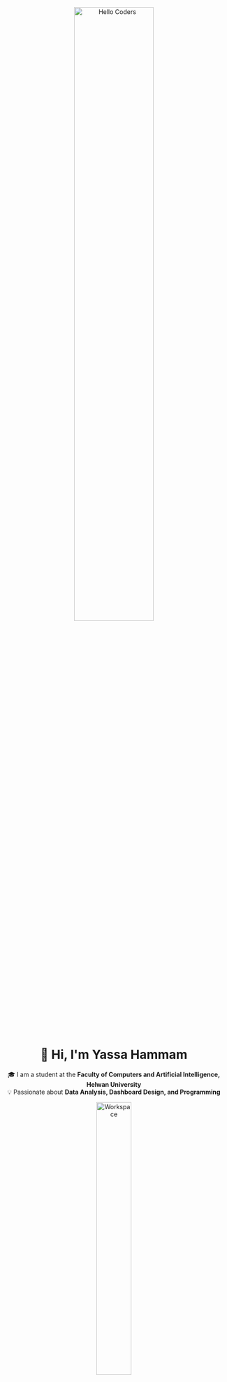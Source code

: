 <div align="center">

<!-- Animated header GIF -->
<img src="https://github.com/SP-XD/SP-XD/blob/main/images/hellocoders_rounded.gif?raw=true" alt="Hello Coders" width="60%" />

# 👋 Hi, I'm Yassa Hammam

🎓 I am a student at the **Faculty of Computers and Artificial Intelligence, Helwan University**  
💡 Passionate about **Data Analysis, Dashboard Design, and Programming**

<!-- Small animated workspace -->
<img src="https://github.com/SP-XD/SP-XD/blob/main/images/dev-working_rounded.gif?raw=true" alt="Workspace" width="40%" />

</div>

---

## 🧑‍💻 About Me
- 📊 Interested in **Data Analytics & Business Intelligence**  
- 🛠 Experienced in creating dashboards with **Power BI** (5+ projects including Olist Dataset)  
- 📈 Currently improving my skills in **SQL Server** and advanced **Dashboard Design**  
- 💻 Programming knowledge in **C, C++, Java**  
- 🌐 Learning **Web Development basics** (HTML, CSS, JavaScript)  
- 🎯 Goal: Become a **professional Data Analyst** and build impactful dashboards

---

## 🚀 Tools & Technologies

**Data Analytics & BI**  
- Power BI, Tableau, SQL Server, Excel

**Programming Languages**  
- C, C++, Java, JavaScript, HTML, CSS

**Other Tools**  
- Git, VS Code, Power BI Desktop

---

## ✨ Animated Insights (badges & live stats)
<div align="center">

<!-- Profile views & hit counter badges -->
![Profile Views](https://komarev.com/ghpvc/?username=YassaHammam&style=flat&color=orange&label=PROFILE+VIEWS)
![Hits](https://hits.seeyoufarm.com/api/count/incr/badge.svg?url=https%3A%2F%2Fgithub.com%2FYassaHammam&count_bg=%2379C83D&title_bg=%23555555&icon=mediafire.svg&icon_color=%23E7E7E7&title=HITS&edge_flat=false)

<!-- Animated developer GIF -->
<br/><img src="https://github.com/SP-XD/SP-XD/blob/main/images/Developer.gif?raw=true" width="120" alt="Developer GIF" />

</div>

---

## 📬 Contact Me
- 📧 Email: **yassahammam.business@gmail.com**  
- 🔗 LinkedIn: [www.linkedin.com/in/yassa-hammam](https://www.linkedin.com/in/yassa-hammam)

---

## 🎯 Current Focus
- Advanced SQL queries and optimization (SQL Server)  
- Designing clearer, faster dashboards in Power BI  
- Improving data storytelling and KPI design

---

## 💡 Quick GIFs (code cycle)
<div align="center">
<img src="https://raw.githubusercontent.com/Tarikul-Islam-Anik/Animated-Fluent-Emojis/master/Emojis/Smilies/Face%20with%20Spiral%20Eyes.png" width="10%" alt="debugging"/>
&nbsp;&nbsp;
<img src="https://raw.githubusercontent.com/Tarikul-Islam-Anik/Animated-Fluent-Emojis/master/Emojis/Smilies/Relieved%20Face.png" width="10%" alt="working"/>
&nbsp;&nbsp;
<img src="https://raw.githubusercontent.com/Tarikul-Islam-Anik/Animated-Fluent-Emojis/master/Emojis/Smilies/Astonished%20Face.png" width="10%" alt="wow"/>
</div>

---

⭐️ *Always open to learning, collaborating, and building data-driven solutions.*

